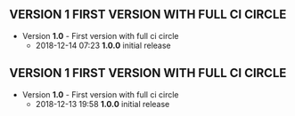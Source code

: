 
## VERSION 1  FIRST VERSION WITH FULL CI CIRCLE

 * Version **1.0** - First version with full ci circle
   * 2018-12-14 07:23  **1.0.0**  initial release

## VERSION 1  FIRST VERSION WITH FULL CI CIRCLE

 * Version **1.0** - First version with full ci circle
   * 2018-12-13 19:58  **1.0.0**  initial release